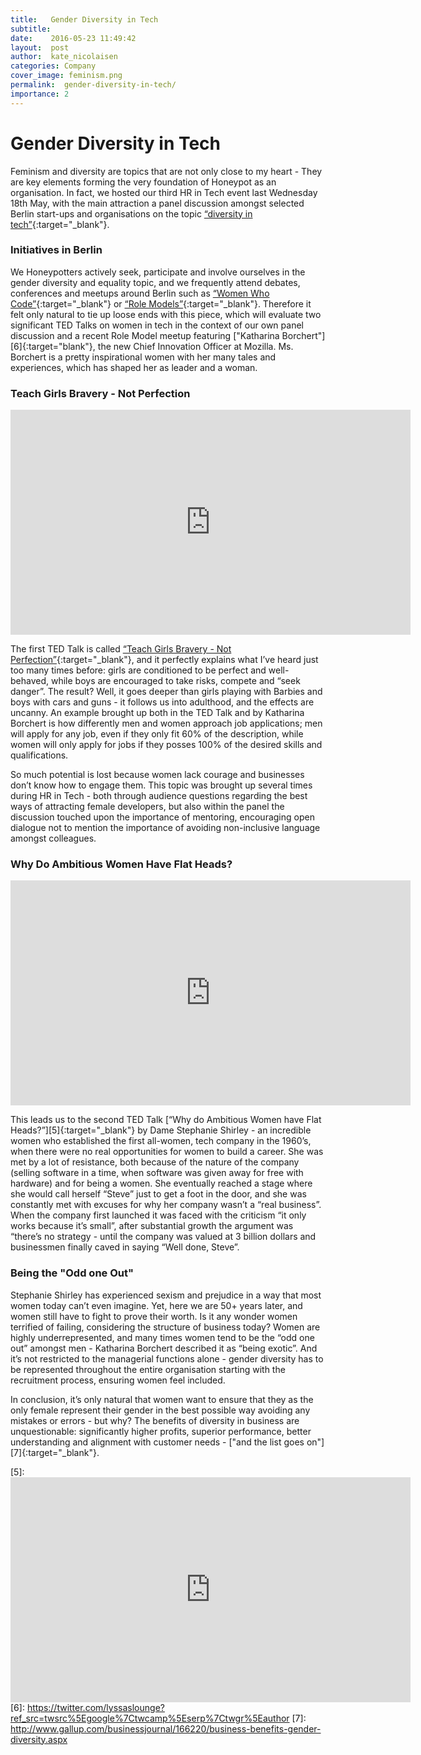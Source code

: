 ```yaml
---
title:   Gender Diversity in Tech
subtitle:
date:    2016-05-23 11:49:42
layout:  post
author:  kate_nicolaisen
categories: Company
cover_image: feminism.png
permalink:  gender-diversity-in-tech/
importance: 2
---
```


# Gender Diversity in Tech

Feminism and diversity are topics that are not only close to my heart - They are key elements forming the very foundation of Honeypot as an organisation. In fact, we hosted our third HR in Tech event last Wednesday 18th May, with the main attraction a panel discussion amongst selected Berlin start-ups and organisations on the topic [“diversity in tech”][3]{:target="_blank"}.

### Initiatives in Berlin

We Honeypotters actively seek, participate and involve ourselves in the gender diversity and equality topic, and we frequently attend debates, conferences and meetups around Berlin such as  [“Women Who Code”][1]{:target="_blank"} or [“Role Models”][4]{:target="_blank"}. Therefore it felt only natural to tie up loose ends with this piece, which will evaluate two significant TED Talks on women in tech in the context of our own panel discussion and a recent Role Model meetup featuring ["Katharina Borchert"][6]{:target="blank"}, the new Chief Innovation Officer at Mozilla. Ms. Borchert is a pretty inspirational women with her many tales and experiences, which has shaped her as leader and a woman.

### Teach Girls Bravery - Not Perfection

<iframe src="https://embed-ssl.ted.com/talks/reshma_saujani_teach_girls_bravery_not_perfection.html" width="640" height="360" frameborder="0" scrolling="no" webkitAllowFullScreen mozallowfullscreen allowFullScreen></iframe>

The first TED Talk is called [“Teach Girls Bravery - Not Perfection”][2]{:target="_blank"}, and it perfectly explains what I’ve heard just too many times before: girls are conditioned to be perfect and well-behaved, while boys are encouraged to take risks, compete and “seek danger”. The result? Well, it goes deeper than girls playing with Barbies and boys with cars and guns - it follows us into adulthood, and the effects are uncanny. An example brought up both in the TED Talk and by Katharina Borchert is how differently men and women approach job applications; men will apply for any job, even if they only fit 60% of the description, while women will only apply for jobs if they posses 100% of the desired skills and qualifications. 

So much potential is lost because women lack courage and businesses don’t know how to engage them. This topic was brought up several times during HR in Tech - both through audience questions regarding the best ways of attracting female developers, but also within the panel the discussion touched upon the importance of mentoring, encouraging open dialogue not to mention the importance of avoiding non-inclusive language amongst colleagues. 

### Why Do Ambitious Women Have Flat Heads?

<iframe src="https://embed-ssl.ted.com/talks/dame_stephanie_shirley_why_do_ambitious_women_have_flat_heads.html" width="640" height="360" frameborder="0" scrolling="no" webkitAllowFullScreen mozallowfullscreen allowFullScreen></iframe> 

This leads us to the second TED Talk [“Why do Ambitious Women have Flat Heads?”][5]{:target="_blank"} by Dame Stephanie Shirley - an incredible women who established the first all-women, tech company in the 1960’s, when there were no real opportunities for women to build a career. She was met by a lot of resistance, both because of the nature of the company (selling software in a time, when software was given away for free with hardware) and for being a women. She eventually reached a stage where she would call herself “Steve” just to get a foot in the door, and she was constantly met with excuses for why her company wasn’t a “real business”. When the company first launched it was faced with the criticism “it only works because it’s small”, after substantial growth the argument was “there’s no strategy - until the company was valued at 3 billion dollars and businessmen finally caved in saying “Well done, Steve”. 

### Being the "Odd one Out"

Stephanie Shirley has experienced sexism and prejudice in a way that most women today can’t even imagine. Yet, here we are 50+ years later, and women still have to fight to prove their worth. Is it any wonder women terrified of failing, considering the structure of business today? Women are highly underrepresented, and many times women tend to be the “odd one out” amongst men - Katharina Borchert described it as “being exotic”. And it’s not restricted to the managerial functions alone - gender diversity has to be represented throughout the entire organisation starting with the recruitment process, ensuring women feel included. 

In conclusion, it’s only natural that women want to ensure that they as the only female represent their gender in the best possible way avoiding any mistakes or errors - but why? The benefits of diversity in business are unquestionable: significantly higher profits, superior performance, better understanding and alignment with customer needs - ["and the list goes on"][7]{:target="_blank"}. 



[1]: https://twitter.com/wwcodeberlin "Women Who Code"
[2]: http://www.ted.com/talks/reshma_saujani_teach_girls_bravery_not_perfection#t-742311 "Teach Girls Bravery - Not Perfection"
[3]: https://www.facebook.com/media/set/?set=a.1722883151320983.1073741832.1656447314631234&type=3 
[4]: https://twitter.com/rolemodels 
[5]: <iframe src="https://embed-ssl.ted.com/talks/dame_stephanie_shirley_why_do_ambitious_women_have_flat_heads.html" width="640" height="360" frameborder="0" scrolling="no" webkitAllowFullScreen mozallowfullscreen allowFullScreen></iframe>
[6]: https://twitter.com/lyssaslounge?ref_src=twsrc%5Egoogle%7Ctwcamp%5Eserp%7Ctwgr%5Eauthor 
[7]: http://www.gallup.com/businessjournal/166220/business-benefits-gender-diversity.aspx 
